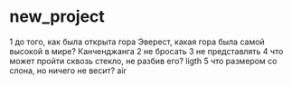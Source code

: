 # new_project

1 до того, как была открыта гора Эверест, какая гора была самой высокой в мире? Канченджанга
2  не бросать
3 не представлять
4 что может пройти сквозь стекло, не разбив его? ligth
5 что размером со слона, но ничего не весит? air


